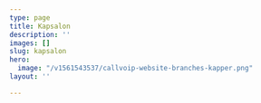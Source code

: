 ```yaml
---
type: page
title: Kapsalon
description: ''
images: []
slug: kapsalon
hero:
  image: "/v1561543537/callvoip-website-branches-kapper.png"
layout: ''

---
```

